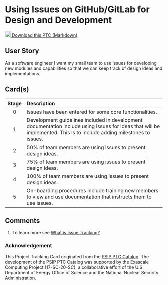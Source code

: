 [metadata:tags]:- "bssw-psip-ptc"
# Using Issues on GitHub/GitLab for Design and Development

<a href='/ptc-catalog/catalog/IssuesForDesign.md' download><img src='/ptc-catalog/assets/images/download.png' width='18'> Download this PTC (Markdown)</a>

## User Story

As a software engineer I want my small team to use issues for developing new modules and capabilities so that we can keep track of design ideas and implementations.

## Card(s)

| Stage         | Description |
| :-------------: | :------------- |
| 0 | Issues have been entered for some core functionalities. |
| 1 | Development guidelines included in development documentation include using issues for ideas that will be implemented. This is to include adding milestones to issues.     |
| 2 | 50% of team members are using issues to present design ideas.      |
| 3 | 75% of team members are using issues to present design ideas.      |
| 4 | 100% of team members are using issues to present design ideas.     |
| 5 | On-boarding procedures include training new members to view and use documentation that instructs them to use issues. |

## Comments

1. To learn more see [What is Issue Tracking?](https://bssw.io/items/what-is-issue-tracking)


### Acknowledgement

This Project Tracking Card originated from the [PSIP PTC Catalog](https://bssw-psip.github.io/ptc-catalog/). The development of the PSIP PTC Catalog was supported by the Exascale Computing Project (17-SC-20-SC), a collaborative effort of the U.S. Department of Energy Office of Science and the National Nuclear Security Administration.
